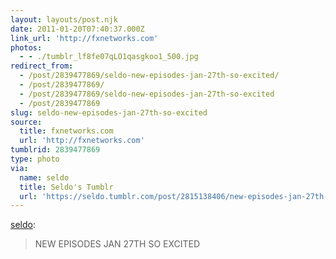 ```yaml
---
layout: layouts/post.njk
date: 2011-01-20T07:40:37.000Z
link_url: 'http://fxnetworks.com'
photos:
  - - ./tumblr_lf8fe07qLO1qasgkoo1_500.jpg
redirect_from:
  - /post/2839477869/seldo-new-episodes-jan-27th-so-excited/
  - /post/2839477869/
  - /post/2839477869/seldo-new-episodes-jan-27th-so-excited
  - /post/2839477869
slug: seldo-new-episodes-jan-27th-so-excited
source:
  title: fxnetworks.com
  url: 'http://fxnetworks.com'
tumblrid: 2839477869
type: photo
via:
  name: seldo
  title: Seldo's Tumblr
  url: 'https://seldo.tumblr.com/post/2815138406/new-episodes-jan-27th-so-excited'
---
```

<p><a href="http://seldo.tumblr.com/post/2815138406/new-episodes-jan-27th-so-excited" class="tumblr_blog">seldo</a>:</p>

<blockquote><p>NEW EPISODES JAN 27TH SO EXCITED</p></blockquote>
